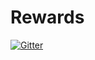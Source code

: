 # Rewards

[![Gitter](https://badges.gitter.im/tacticalsk8er/Rewards.svg)](https://gitter.im/tacticalsk8er/Rewards?utm_source=badge&utm_medium=badge&utm_campaign=pr-badge&utm_content=badge)